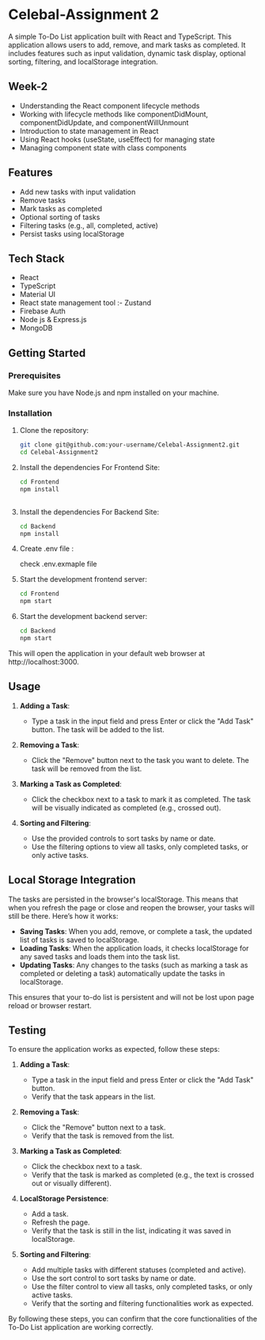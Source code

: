 # Celebal-Assignment 2

A simple To-Do List application built with React and TypeScript. This application allows users to add, remove, and mark tasks as completed. It includes features such as input validation, dynamic task display, optional sorting, filtering, and localStorage integration.

## Week-2 

- Understanding the React component lifecycle methods
- Working with lifecycle methods like componentDidMount, componentDidUpdate, and componentWillUnmount
- Introduction to state management in React
- Using React hooks (useState, useEffect) for managing state
- Managing component state with class components

## Features

- Add new tasks with input validation
- Remove tasks
- Mark tasks as completed
- Optional sorting of tasks
- Filtering tasks (e.g., all, completed, active)
- Persist tasks using localStorage

## Tech Stack

- React
- TypeScript
- Material UI
- React state management tool :- Zustand
- Firebase Auth
- Node js & Express.js
- MongoDB
  

## Getting Started

### Prerequisites

Make sure you have Node.js and npm installed on your machine.

### Installation

1. Clone the repository:
   ```sh
   git clone git@github.com:your-username/Celebal-Assignment2.git
   cd Celebal-Assignment2


2. Install the dependencies For Frontend Site:
   ```sh
   cd Frontend
   npm install
  

3. Install the dependencies For Backend Site:
   ```sh
   cd Backend
   npm install

4. Create .env file :
 
   check .env.exmaple file
   
5. Start the development frontend server:
   ```sh
   cd Frontend
   npm start
   
6. Start the development backend server:
   ```sh
   cd Backend
   npm start

  This will open the application in your default web browser at http://localhost:3000.

## Usage

1. **Adding a Task**:
   - Type a task in the input field and press Enter or click the "Add Task" button. The task will be added to the list.

2. **Removing a Task**:
   - Click the "Remove" button next to the task you want to delete. The task will be removed from the list.

3. **Marking a Task as Completed**:
   - Click the checkbox next to a task to mark it as completed. The task will be visually indicated as completed (e.g., crossed out).

4. **Sorting and Filtering**:
   - Use the provided controls to sort tasks by name or date.
   - Use the filtering options to view all tasks, only completed tasks, or only active tasks.

## Local Storage Integration

The tasks are persisted in the browser's localStorage. This means that when you refresh the page or close and reopen the browser, your tasks will still be there. Here’s how it works:

- **Saving Tasks**: When you add, remove, or complete a task, the updated list of tasks is saved to localStorage.
- **Loading Tasks**: When the application loads, it checks localStorage for any saved tasks and loads them into the task list.
- **Updating Tasks**: Any changes to the tasks (such as marking a task as completed or deleting a task) automatically update the tasks in localStorage.

This ensures that your to-do list is persistent and will not be lost upon page reload or browser restart.

## Testing

To ensure the application works as expected, follow these steps:

1. **Adding a Task**:
   - Type a task in the input field and press Enter or click the "Add Task" button.
   - Verify that the task appears in the list.

2. **Removing a Task**:
   - Click the "Remove" button next to a task.
   - Verify that the task is removed from the list.

3. **Marking a Task as Completed**:
   - Click the checkbox next to a task.
   - Verify that the task is marked as completed (e.g., the text is crossed out or visually different).

4. **LocalStorage Persistence**:
   - Add a task.
   - Refresh the page.
   - Verify that the task is still in the list, indicating it was saved in localStorage.

5. **Sorting and Filtering**:
   - Add multiple tasks with different statuses (completed and active).
   - Use the sort control to sort tasks by name or date.
   - Use the filter control to view all tasks, only completed tasks, or only active tasks.
   - Verify that the sorting and filtering functionalities work as expected.

By following these steps, you can confirm that the core functionalities of the To-Do List application are working correctly.

   
